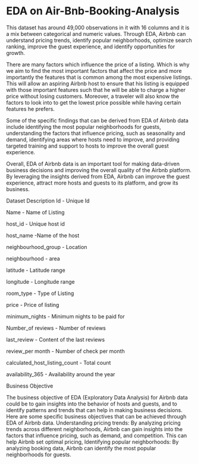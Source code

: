 #  EDA on Air-Bnb-Booking-Analysis
This dataset has around 49,000 observations in it with 16 columns and it is a mix between categorical and numeric values.
Through EDA, Airbnb can understand pricing trends, identify popular neighborhoods, optimize search ranking, improve the guest experience, and identify opportunities for growth.

There are many factors which influence the price of a listing. Which is why we aim to find the most important factors that affect the price and more importantly the features that is common among the most expensive listings. This will allow an aspiring Airbnb host to ensure that his listing is equipped with those important features such that he will be able to charge a higher price without losing customers. Moreover, a traveler will also know the factors to look into to get the lowest price possible while having certain features he prefers.

Some of the specific findings that can be derived from EDA of Airbnb data include identifying the most popular neighborhoods for guests, understanding the factors that influence pricing, such as seasonality and demand, identifying areas where hosts need to improve, and providing targeted training and support to hosts to improve the overall guest experience.

Overall, EDA of Airbnb data is an important tool for making data-driven business decisions and improving the overall quality of the Airbnb platform. By leveraging the insights derived from EDA, Airbnb can improve the guest experience, attract more hosts and guests to its platform, and grow its business.

Dataset Description
Id - Unique Id

Name - Name of Listing

host_id - Unique host id

host_name -Name of the host

neighbourhood_group - Location

neighbourhood - area

latitude - Latitude range

longitude - Longitude range

room_type - Type of Listing

price - Price of listing

minimum_nights - Minimum nights to be paid for

Number_of reviews - Number of reviews

last_review - Content of the last reviews

review_per month - Number of check per month

calculated_host_listing_count - Total count

availability_365 - Availability around the year

Business Objective

The business objective of EDA (Exploratory Data Analysis) for Airbnb data could be to gain insights into the behavior of hosts and guests, and to identify patterns and trends that can help in making business decisions. Here are some specific business objectives that can be achieved through EDA of Airbnb data. Understanding pricing trends: By analyzing pricing trends across different neighborhoods, Airbnb can gain insights into the factors that influence pricing, such as demand, and competition. This can help Airbnb set optimal pricing, Identifying popular neighborhoods: By analyzing booking data, Airbnb can identify the most popular neighborhoods for guests.
